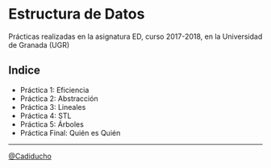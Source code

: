 # Estructura de Datos

Prácticas realizadas en la asignatura ED, curso 2017-2018, en la Universidad de Granada (UGR)

## Indice
 * Práctica 1: Eficiencia
 * Práctica 2: Abstracción
 * Práctica 3: Lineales
 * Práctica 4: STL
 * Práctica 5: Árboles
 * Práctica Final: Quién es Quién
---
[@Cadiducho](https://twitter.com/Cadiducho)
